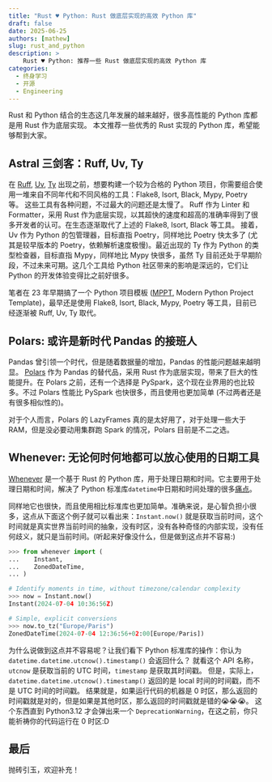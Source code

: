 ```yaml
---
title: "Rust ♥️ Python: Rust 做底层实现的高效 Python 库"
draft: false
date: 2025-06-25
authors: [mathew]
slug: rust_and_python
description: >
    Rust ♥️ Python: 推荐一些 Rust 做底层实现的高效 Python 库
categories:
  - 终身学习
  - 开源
  - Engineering
---
```


Rust 和 Python 结合的生态这几年发展的越来越好，很多高性能的 Python 库都是用 Rust 作为底层实现。
本文推荐一些优秀的 Rust 实现的 Python 库，希望能够帮到大家。

<!-- more -->

## Astral 三剑客：Ruff, Uv, Ty

在 [Ruff](https://github.com/astral-sh/ruff),
[Uv](https://github.com/astral-sh/uv),
[Ty](https://github.com/astral-sh/ty)
出现之前，想要构建一个较为合格的 Python 项目，你需要组合使用一堆来自不同年代和不同风格的工具：Flake8, Isort, Black, Mypy, Poetry 等。
这些工具有各种问题，不过最大的问题还是太慢了。
Ruff 作为 Linter 和 Formatter，采用 Rust 作为底层实现，以其超快的速度和超高的准确率得到了很多开发者的认可。在生态逐渐取代了上述的 Flake8, Isort, Black 等工具。
接着，Uv 作为 Python 的包管理器，目标直指 Poetry，同样地比 Poetry 快太多了 (尤其是较早版本的 Poetry，依赖解析速度极慢)。最近出现的 Ty 作为 Python 的类型检查器，目标直指 Mypy，同样地比 Mypy 快很多，虽然 Ty 目前还处于早期阶段，不过未来可期。这几个工具给 Python 社区带来的影响是深远的，它们让 Python 的开发体验变得比之前好很多。

笔者在 23 年早期搞了一个 Python 项目模板 ([MPPT](https://github.com/shenxiangzhuang/mppt), Modern Python Project Template)，最早还是使用 Flake8, Isort, Black, Mypy, Poetry 等工具，目前已经逐渐被 Ruff, Uv, Ty 取代。

## Polars: 或许是新时代 Pandas 的接班人

Pandas 曾引领一个时代，但是随着数据量的增加，Pandas 的性能问题越来越明显。
[Polars](https://github.com/pola-rs/polars) 作为 Pandas 的替代品，采用 Rust 作为底层实现，带来了巨大的性能提升。在 Polars 之前，还有一个选择是 PySpark，这个现在业界用的也比较多。不过 Polars 性能比 PySpark 也快很多，而且使用也更加简单 (不过两者还是有很多相似性的)。

对于个人而言，Polars 的 LazyFrames 真的是太好用了，对于处理一些大于 RAM，但是没必要动用集群跑 Spark 的情况，Polars 目前是不二之选。

## Whenever: 无论何时何地都可以放心使用的日期工具

[Whenever](https://github.com/ariebovenberg/whenever) 是一个基于 Rust 的 Python 库，用于处理日期和时间。它主要用于处理日期和时间，解决了 Python 标准库`datetime`中日期和时间处理的很多[痛点](https://dev.arie.bovenberg.net/blog/python-datetime-pitfalls/)。

同样地它也很快，而且使用相比标准库也更加简单。准确来说，是心智负担小很多，这点从下面这个例子就可以看出来：`Instant.now()` 就是获取当前时间，这个时间就是真实世界当前时间的抽象，没有时区，没有各种奇怪的内部实现，没有任何歧义，就只是当前时间。(听起来好像没什么，但是做到这点并不容易:)

```python
>>> from whenever import (
...    Instant,
...    ZonedDateTime,
... )

# Identify moments in time, without timezone/calendar complexity
>>> now = Instant.now()
Instant(2024-07-04 10:36:56Z)

# Simple, explicit conversions
>>> now.to_tz("Europe/Paris")
ZonedDateTime(2024-07-04 12:36:56+02:00[Europe/Paris])
```

为什么说做到这点并不容易呢？让我们看下 Python 标准库的操作：你认为`datetime.datetime.utcnow().timestamp()` 会返回什么？
就看这个 API 名称，`utcnow` 是获取当前的 UTC 时间，`timestamp` 是获取其时间戳。
但是，实际上，`datetime.datetime.utcnow().timestamp()` 返回的是 local 时间的时间戳，而不是 UTC 时间的时间戳。
结果就是，如果运行代码的机器是 0 时区，那么返回的时间戳就是对的，但是如果是其他时区，那么返回的时间戳就是错的😭😭😭。
这个东西直到 Python3.12 才会弹出来一个 `DeprecationWarning`，在这之前，你只能祈祷你的代码运行在 0 时区:D

## 最后

抛砖引玉，欢迎补充！
